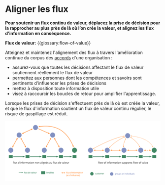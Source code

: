 # Aligner les flux

<summary>
<strong>Pour soutenir un flux continu de valeur, déplacez la prise de décision pour la rapprocher au plus près de là où l’on crée la valeur, et alignez les flux d'information en conséquence.</strong>
</summary>

**Flux de valeur:** {{glossary:flow-of-value}}

Atteignez et maintenez l'alignement des flux à travers l'amélioration continue du corpus des [accords](glossary:agreement) d'une organisation :

- assurez-vous que toutes les décisions affectant le flux de valeur soutiennent réellement le flux de valeur
- permettez aux personnes dont les compétences et savoirs sont pertinents d'influencer les prises de décisions
- mettez à disposition toute information utile
- visez à raccourcir les boucles de retour pour amplifier l'apprentissage.

Lorsque les prises de décision s'effectuent près de là où est créée la valeur, et que le flux d'information soutient un flux de valeur continu régulier, le risque de gaspillage est réduit.

![Aligner le flux d'informations pour soutenir le flux de valeur](img/workflow-and-value/align-flow.png)